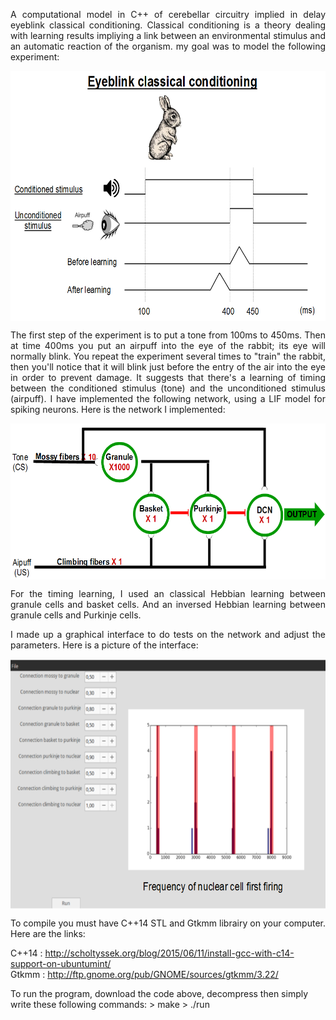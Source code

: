  <p align="justify"> A computational model in C++ of cerebellar circuitry implied in delay eyeblink classical conditioning. Classical conditioning is a theory dealing with learning results impliying a link between an environmental stimulus and an automatic reaction of the organism. my goal was to model the following experiment: </p>

<img align="center" src="Images/experiment.png" height="400" alt="experiment" />

 <p align="justify">The first step of the experiment is to put a tone from 100ms to 450ms. Then at time 400ms you put an airpuff into the eye of the rabbit; its eye will normally blink. You repeat the experiment several times to "train" the rabbit, then you'll notice that it will blink just before the entry of the air into the eye in order to prevent damage. It suggests that there's a learning of timing between the conditioned stimulus (tone) and the unconditioned stimulus (airpuff). I have implemented the following network, using a LIF model for spiking neurons. Here is the network I implemented:</p>

<img align="center" src="Images/network.png" height="250" alt="experiment" />


 <p align="justify">For the timing learning, I used an classical Hebbian learning between granule cells and basket cells. And an inversed Hebbian learning between granule cells and Purkinje cells.</p>

 <p align="justify">I made up a graphical interface to do tests on the network and adjust the parameters. Here is a picture of the interface:</p>

<img align="center" src="Images/Gui.png" height="400" alt="experiment" />


 <p align="justify">To compile you must have C++14 STL and Gtkmm librairy on your computer. Here are the links:

C++14 : http://scholtyssek.org/blog/2015/06/11/install-gcc-with-c14-support-on-ubuntumint/
<br>
Gtkmm : http://ftp.gnome.org/pub/GNOME/sources/gtkmm/3.22/

To run the program, download the code above, decompress then simply write these following commands:
	> make
	> ./run
	

